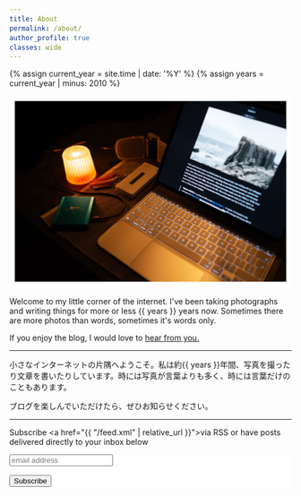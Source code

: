 ```yaml
---
title: About
permalink: /about/
author_profile: true
classes: wide
---
```

{% assign current_year = site.time | date: '%Y' %}
{% assign years = current_year | minus: 2010 %}

![photo](/assets/images/IMG_0680.png)

Welcome to my little corner of the internet. I've been taking photographs and writing things for more or less {{ years }} years now. Sometimes there are more photos than words, sometimes it's words only.

If you enjoy the blog, I would love to [hear from you.](mailto:martin@martinirwinphotography.com)

---

小さなインターネットの片隅へようこそ。私は約{{ years }}年間、写真を撮ったり文章を書いたりしています。時には写真が言葉よりも多く、時には言葉だけのこともあります。

ブログを楽しんでいただけたら、ぜひお知らせください。

---


Subscribe <a href="{{ "/feed.xml" | relative_url }}">via RSS</a> or have posts delivered directly to your inbox below
  <!-- Begin MailChimp Signup Form -->
<link href="http://cdn-images.mailchimp.com/embedcode/slim-081711.css" rel="stylesheet" type="text/css">
  <style type="text/css">
    #mc_embed_signup{background:#fff; clear:left; font:16px Helvetica,Arial,sans-serif; }
    /* Add your own MailChimp form style overrides in your site stylesheet or in this style block.
       We recommend moving this block and the preceding CSS link to the HEAD of your HTML file. */
    </style>
    
  <div align="left" id="mc_embed_signup">
  <form action="http://martinirwinphotography.us7.list-manage.com/subscribe/post?u=218687a2bf62059de717cae02&amp;id=d06fc34288" method="post" id="mc-embedded-subscribe-form" name="mc-embedded-subscribe-form" class="validate" target="_blank" novalidate>
    <input type="email" value="" name="EMAIL" class="email" id="mce-EMAIL" placeholder="email address" required>
   <div class="clear"><p><input type="submit" value="Subscribe" name="subscribe" id="mc-embedded-subscribe" class="button">